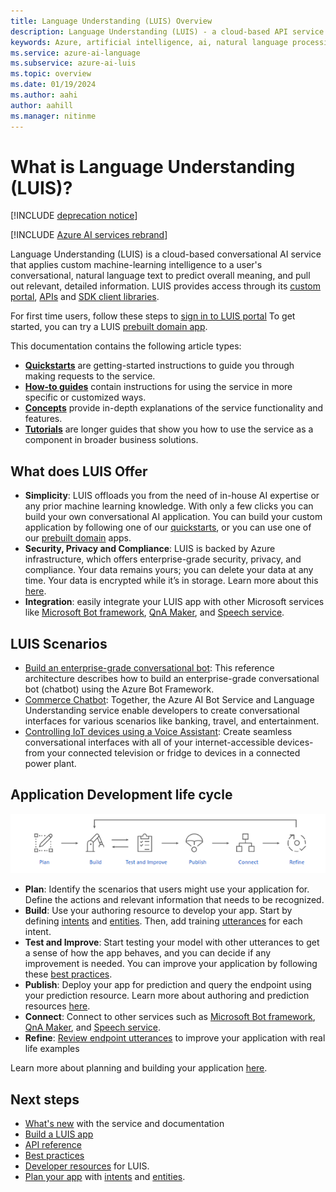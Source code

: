 ```yaml
---
title: Language Understanding (LUIS) Overview
description: Language Understanding (LUIS) - a cloud-based API service using machine-learning to conversational, natural language to predict meaning and extract information.
keywords: Azure, artificial intelligence, ai, natural language processing, nlp, natural language understanding, nlu, LUIS, conversational AI, ai chatbot, nlp ai, azure luis
ms.service: azure-ai-language
ms.subservice: azure-ai-luis
ms.topic: overview
ms.date: 01/19/2024
ms.author: aahi
author: aahill
ms.manager: nitinme
---
```


# What is Language Understanding (LUIS)?

[!INCLUDE [deprecation notice](./includes/deprecation-notice.md)]

[!INCLUDE [Azure AI services rebrand](../includes/rebrand-note.md)]

Language Understanding (LUIS) is a cloud-based conversational AI service that applies custom machine-learning intelligence to a user's conversational, natural language text to predict overall meaning, and pull out relevant, detailed information. LUIS provides access through its [custom portal](https://www.luis.ai), [APIs][endpoint-apis] and [SDK client libraries](client-libraries-rest-api.md).

For first time users, follow these steps to [sign in to LUIS portal](how-to/sign-in.md "sign in to LUIS portal")
To get started, you can try a LUIS [prebuilt domain app](luis-get-started-create-app.md).

This documentation contains the following article types:  

* [**Quickstarts**](luis-get-started-create-app.md) are getting-started instructions to guide you through making requests to the service.  
* [**How-to guides**](how-to/sign-in.md) contain instructions for using the service in more specific or customized ways.  
* [**Concepts**](concepts/application-design.md) provide in-depth explanations of the service functionality and features.  
* [**Tutorials**](tutorial/build-decomposable-application.md) are longer guides that show you how to use the service as a component in broader business solutions.  

## What does LUIS Offer 

* **Simplicity**: LUIS offloads you from the need of in-house AI expertise or any prior machine learning knowledge. With only a few clicks you can build your own conversational AI application. You can build your custom application by following one of our [quickstarts](luis-get-started-create-app.md), or you can use one of our [prebuilt domain](luis-get-started-create-app.md) apps.
* **Security, Privacy and Compliance**: LUIS is backed by Azure infrastructure, which offers enterprise-grade security, privacy, and compliance. Your data remains yours; you can delete your data at any time. Your data is encrypted while it’s in storage. Learn more about this [here](https://azure.microsoft.com/support/legal/cognitive-services-compliance-and-privacy).
* **Integration**: easily integrate your LUIS app with other Microsoft services like [Microsoft Bot framework](/composer/tutorial/tutorial-luis), [QnA Maker](../QnAMaker/choose-natural-language-processing-service.md), and [Speech service](../speech-service/get-started-intent-recognition.md).


## LUIS Scenarios
* [Build an enterprise-grade conversational bot](/azure/architecture/reference-architectures/ai/conversational-bot): This reference architecture describes how to build an enterprise-grade conversational bot (chatbot) using the Azure Bot Framework.
* [Commerce Chatbot](/azure/architecture/solution-ideas/articles/commerce-chatbot): Together, the Azure AI Bot Service and Language Understanding service enable developers to create conversational interfaces for various scenarios like banking, travel, and entertainment.
* [Controlling IoT devices using a Voice Assistant](/azure/architecture/solution-ideas/articles/iot-controlling-devices-with-voice-assistant): Create seamless conversational interfaces with all of your internet-accessible devices-from your connected television or fridge to devices in a connected power plant.


## Application Development life cycle

![LUIS app development life cycle](./media/luis-overview/luis-dev-lifecycle.png "LUIS Application Develooment Lifecycle")

-	**Plan**: Identify the scenarios that users might use your application for. Define the actions and relevant information that needs to be recognized.
-	**Build**: Use your authoring resource to develop your app. Start by defining [intents](concepts/intents.md) and [entities](concepts/entities.md). Then, add training [utterances](concepts/utterances.md) for each intent. 
-	**Test and Improve**: Start testing your model with other utterances to get a sense of how the app behaves, and you can decide if any improvement is needed. You can improve your application by following these [best practices](faq.md). 
-	**Publish**: Deploy your app for prediction and query the endpoint using your prediction resource. Learn more about authoring and prediction resources [here](luis-how-to-azure-subscription.md). 
-	**Connect**: Connect to other services such as [Microsoft Bot framework](/composer/tutorial/tutorial-luis), [QnA Maker](../QnAMaker/choose-natural-language-processing-service.md), and [Speech service](../speech-service/get-started-intent-recognition.md). 
-	**Refine**: [Review endpoint utterances](how-to/improve-application.md) to improve your application with real life examples

Learn more about planning and building your application [here](concepts/application-design.md).

## Next steps

* [What's new](whats-new.md "What's new") with the service and documentation
* [Build a LUIS app](tutorial/build-decomposable-application.md)
* [API reference][endpoint-apis]
* [Best practices](faq.md)
* [Developer resources](developer-reference-resource.md "Developer resources") for LUIS.
* [Plan your app](concepts/application-design.md "Plan your app") with [intents](concepts/intents.md "intents") and [entities](concepts/entities.md "entities").

[bot-framework]: /bot-framework/
[flow]: /connectors/luis/
[authoring-apis]: https://go.microsoft.com/fwlink/?linkid=2092087
[endpoint-apis]: https://go.microsoft.com/fwlink/?linkid=2092356
[qnamaker]: https://qnamaker.ai/
